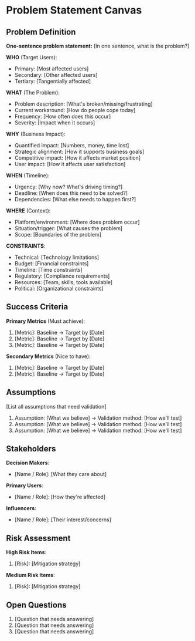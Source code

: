 # Problem Statement Canvas

## Problem Definition
**One-sentence problem statement:**
[In one sentence, what is the problem?]

**WHO** (Target Users):
- Primary: [Most affected users]
- Secondary: [Other affected users]
- Tertiary: [Tangentially affected]

**WHAT** (The Problem):
- Problem description: [What's broken/missing/frustrating]
- Current workaround: [How do people cope today]
- Frequency: [How often does this occur]
- Severity: [Impact when it occurs]

**WHY** (Business Impact):
- Quantified impact: [Numbers, money, time lost]
- Strategic alignment: [How it supports business goals]
- Competitive impact: [How it affects market position]
- User impact: [How it affects user satisfaction]

**WHEN** (Timeline):
- Urgency: [Why now? What's driving timing?]
- Deadline: [When does this need to be solved?]
- Dependencies: [What else needs to happen first?]

**WHERE** (Context):
- Platform/environment: [Where does problem occur]
- Situation/trigger: [What causes the problem]
- Scope: [Boundaries of the problem]

**CONSTRAINTS**:
- Technical: [Technology limitations]
- Budget: [Financial constraints]
- Timeline: [Time constraints]
- Regulatory: [Compliance requirements]
- Resources: [Team, skills, tools available]
- Political: [Organizational constraints]

## Success Criteria
**Primary Metrics** (Must achieve):
1. [Metric]: Baseline → Target by [Date]
2. [Metric]: Baseline → Target by [Date]
3. [Metric]: Baseline → Target by [Date]

**Secondary Metrics** (Nice to have):
1. [Metric]: Baseline → Target by [Date]
2. [Metric]: Baseline → Target by [Date]

## Assumptions
[List all assumptions that need validation]
1. Assumption: [What we believe] → Validation method: [How we'll test]
2. Assumption: [What we believe] → Validation method: [How we'll test]
3. Assumption: [What we believe] → Validation method: [How we'll test]

## Stakeholders
**Decision Makers**:
- [Name / Role]: [What they care about]

**Primary Users**:
- [Name / Role]: [How they're affected]

**Influencers**:
- [Name / Role]: [Their interest/concerns]

## Risk Assessment
**High Risk Items**:
1. [Risk]: [Mitigation strategy]

**Medium Risk Items**:
1. [Risk]: [Mitigation strategy]

## Open Questions
1. [Question that needs answering]
2. [Question that needs answering]
3. [Question that needs answering]